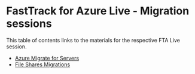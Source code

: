 # FastTrack for Azure Live - Migration sessions

This table of contents links to the materials for the respective FTA Live session.

- [Azure Migrate for Servers](server-migration/readme.md)
- [File Shares Migrations](fileshares-migration/readme.md)